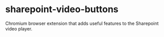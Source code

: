 # sharepoint-video-buttons
Chromium browser extension that adds useful features to the Sharepoint video player.
